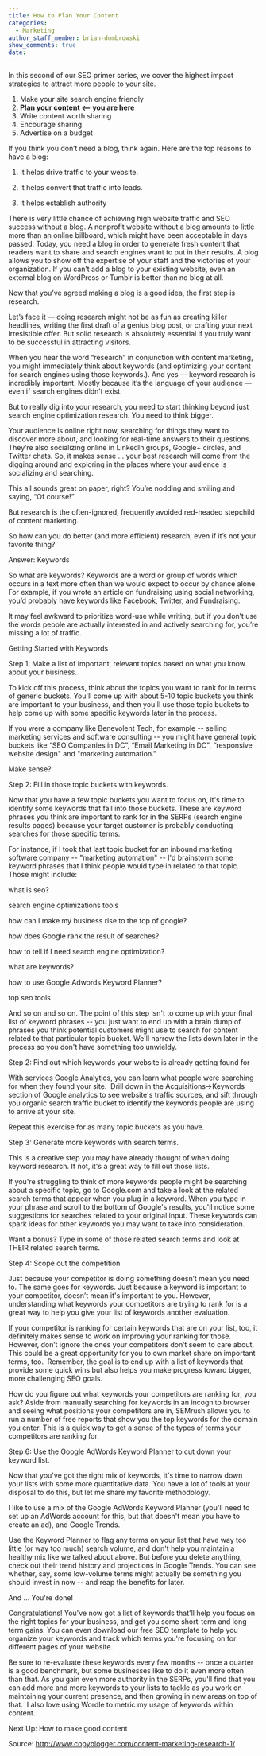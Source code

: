 ```yaml
---
title: How to Plan Your Content
categories:
  - Marketing
author_staff_member: brian-dombrowski
show_comments: true
date:
---
```



In this second of our SEO primer series, we cover the highest impact strategies to attract more people to your site.

1. Make your site search engine friendly
2. **Plan your content &lt;– you are here**
3. Write content worth sharing
4. Encourage sharing
5. Advertise on a budget

If you think you don’t need a blog, think again. Here are the top reasons to have a blog:

1) It helps drive traffic to your website.

2) It helps convert that traffic into leads.

3) It helps establish authority

There is very little chance of achieving high website traffic and SEO success without a blog. A nonprofit website without a blog amounts to little more than an online billboard, which might have been acceptable in days passed. Today, you need a blog in order to generate fresh content that readers want to share and search engines want to put in their results. A blog allows you to show off the expertise of your staff and the victories of your organization. If you can’t add a blog to your existing website, even an external blog on WordPress or Tumblr is better than no blog at all.

Now that you’ve agreed making a blog is a good idea, the first step is research.

Let’s face it — doing research might not be as fun as creating killer headlines, writing the first draft of a genius blog post, or crafting your next irresistible offer. But solid research is absolutely essential if you truly want to be successful in attracting visitors.

When you hear the word “research” in conjunction with content marketing, you might immediately think about keywords (and optimizing your content for search engines using those keywords.). And yes — keyword research is incredibly important. Mostly because it’s the language of your audience — even if search engines didn’t exist.

But to really dig into your research, you need to start thinking beyond just search engine optimization research. You need to think bigger.

Your audience is online right now, searching for things they want to discover more about, and looking for real-time answers to their questions. They’re also socializing online in LinkedIn groups, Google+ circles, and Twitter chats. So, it makes sense … your best research will come from the digging around and exploring in the places where your audience is socializing and searching.

This all sounds great on paper, right? You’re nodding and smiling and saying, “Of course!”

But research is the often-ignored, frequently avoided red-headed stepchild of content marketing.

So how can you do better (and more efficient) research, even if it’s not your favorite thing?

Answer: Keywords

So what are keywords? Keywords are a word or group of words which occurs in a text more often than we would expect to occur by chance alone. For example, if you wrote an article on fundraising using social networking, you’d probably have keywords like Facebook, Twitter, and Fundraising.&nbsp;

It may feel awkward to prioritize word-use while writing, but if you don’t use the words people are actually interested in and actively searching for, you’re missing a lot of traffic.

Getting Started with Keywords

Step 1: Make a list of important, relevant topics based on what you know about your business.

To kick off this process, think about the topics you want to rank for in terms of generic buckets. You'll come up with about 5-10 topic buckets you think are important to your business, and then you'll use those topic buckets to help come up with some specific keywords later in the process.

If you were a company like Benevolent Tech, for example -- selling marketing services and software consulting -- you might have general topic buckets like “SEO Companies in DC”, “Email Marketing in DC", “responsive website design" and "marketing automation."

Make sense?

Step 2: Fill in those topic buckets with keywords.

Now that you have a few topic buckets you want to focus on, it's time to identify some keywords that fall into those buckets. These are keyword phrases you think are important to rank for in the SERPs (search engine results pages) because your target customer is probably conducting searches for those specific terms.

For instance, if I took that last topic bucket for an inbound marketing software company -- "marketing automation" -- I'd brainstorm some keyword phrases that I think people would type in related to that topic. Those might include:

what is seo?

search engine optimizations tools

how can I make my business rise to the top of google?

how does Google rank the result of searches?

how to tell if I need search engine optimization?

what are keywords?

how to use Google Adwords Keyword Planner?

top seo tools

And so on and so on. The point of this step isn't to come up with your final list of keyword phrases -- you just want to end up with a brain dump of phrases you think potential customers might use to search for content related to that particular topic bucket. We'll narrow the lists down later in the process so you don't have something too unwieldy.

Step 2: Find out which keywords your website is already getting found for

With services Google Analytics, you can learn what people were searching for when they found your site. &nbsp;Drill down in the Acquisitions-&gt;Keywords section of Google analytics to see website's traffic sources, and sift through you organic search traffic bucket to identify the keywords people are using to arrive at your site.

Repeat this exercise for as many topic buckets as you have.

Step 3: Generate more keywords with search terms.

This is a creative step you may have already thought of when doing keyword research. If not, it's a great way to fill out those lists.

If you're struggling to think of more keywords people might be searching about a specific topic, go to Google.com and take a look at the related search terms that appear when you plug in a keyword. When you type in your phrase and scroll to the bottom of Google's results, you'll notice some suggestions for searches related to your original input. These keywords can spark ideas for other keywords you may want to take into consideration.

Want a bonus? Type in some of those related search terms and look at THEIR related search terms.&nbsp;

Step 4: Scope out the competition

Just because your competitor is doing something doesn’t mean you need to. The same goes for keywords. Just because a keyword is important to your competitor, doesn’t mean it's important to you. However, understanding what keywords your competitors are trying to rank for is a great way to help you give your list of keywords another evaluation.

If your competitor is ranking for certain keywords that are on your list, too, it definitely makes sense to work on improving your ranking for those. However, don’t ignore the ones your competitors don’t seem to care about. This could be a great opportunity for you to own market share on important terms, too. &nbsp;Remember, the goal is to end up with a list of keywords that provide some quick wins but also helps you make progress toward bigger, more challenging SEO goals.

How do you figure out what keywords your competitors are ranking for, you ask? Aside from manually searching for keywords in an incognito browser and seeing what positions your competitors are in, SEMrush allows you to run a number of free reports that show you the top keywords for the domain you enter. This is a quick way to get a sense of the types of terms your competitors are ranking for.

Step 6: Use the Google AdWords Keyword Planner to cut down your keyword list.

Now that you've got the right mix of keywords, it's time to narrow down your lists with some more quantitative data. You have a lot of tools at your disposal to do this, but let me share my favorite methodology.

I like to use a mix of the Google AdWords Keyword Planner (you'll need to set up an AdWords account for this, but that doesn't mean you have to create an ad), and Google Trends.

Use the Keyword Planner to flag any terms on your list that have way too little (or way too much) search volume, and don't help you maintain a healthy mix like we talked about above. But before you delete anything, check out their trend history and projections in Google Trends. You can see whether, say, some low-volume terms might actually be something you should invest in now -- and reap the benefits for later.

And ... You're done!

Congratulations! You've now got a list of keywords that'll help you focus on the right topics for your business, and get you some short-term and long-term gains. You can even download our free SEO template to help you organize your keywords and track which terms you're focusing on for different pages of your website.

Be sure to re-evaluate these keywords every few months -- once a quarter is a good benchmark, but some businesses like to do it even more often than that. As you gain even more authority in the SERPs, you'll find that you can add more and more keywords to your lists to tackle as you work on maintaining your current presence, and then growing in new areas on top of that. &nbsp;I also love using Wordle to metric my usage of keywords within content.

Next Up: How to make good content

Source: http://www.copyblogger.com/content-marketing-research-1/